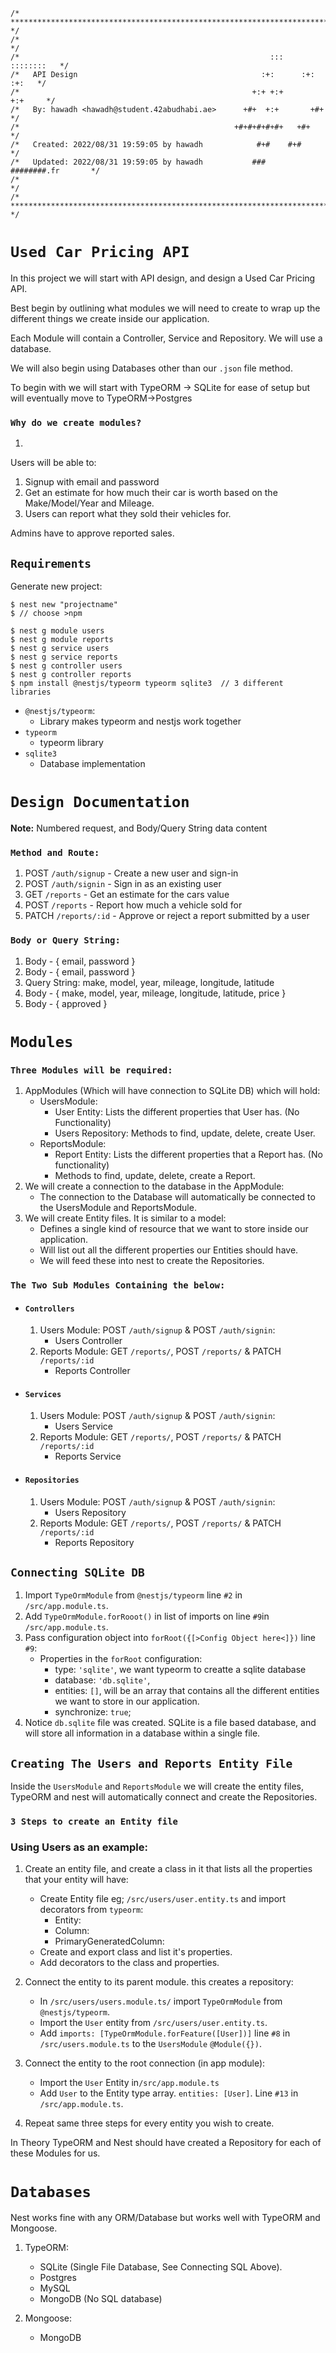 ```
/* ************************************************************************** */
/*                                                                            */
/*                                                        :::      ::::::::   */
/*   API Design                                         :+:      :+:    :+:   */
/*                                                    +:+ +:+         +:+     */
/*   By: hawadh <hawadh@student.42abudhabi.ae>      +#+  +:+       +#+        */
/*                                                +#+#+#+#+#+   +#+           */
/*   Created: 2022/08/31 19:59:05 by hawadh            #+#    #+#             */
/*   Updated: 2022/08/31 19:59:05 by hawadh           ###   ########.fr       */
/*                                                                            */
/* ************************************************************************** */
```

#  **`Used Car Pricing API`**

In this project we will start with API design, and design a Used Car Pricing API.

Best begin by outlining what modules we will need to create to wrap up the different things we create inside our application.

Each Module will contain a Controller, Service and Repository. We will use a database.

We will also begin using Databases other than our `.json` file method.

To begin with we will start with TypeORM -> SQLite for ease of setup but will eventually move to TypeORM->Postgres

### `Why do we create modules?`
1.  

Users will be able to:
1. Signup with email and password
2. Get an estimate for how much their car is worth based on the Make/Model/Year and Mileage.
3. Users can report what they sold their vehicles for.

Admins have to approve reported sales.

##  `Requirements`

Generate new project:
```
$ nest new "projectname"
$ // choose >npm

$ nest g module users
$ nest g module reports
$ nest g service users
$ nest g service reports
$ nest g controller users
$ nest g controller reports
$ npm install @nestjs/typeorm typeorm sqlite3  // 3 different libraries
```
- `@nestjs/typeorm`:
  - Library makes typeorm and nestjs work together
- `typeorm`
  - typeorm library
- `sqlite3`
  - Database implementation

# **`Design Documentation`**

**Note:** Numbered request, and Body/Query String data content

### `Method and Route:`

1.  POST `/auth/signup` - Create a new user and sign-in
2.  POST `/auth/signin` - Sign in as an existing user
3.  GET  `/reports` - Get an estimate for the cars value
4.  POST `/reports` - Report how much a vehicle sold for
5.  PATCH `/reports/:id` - Approve or reject a report submitted by a user

### `Body or Query String:`

1.  Body - { email, password }
2.  Body - { email, password }
3.  Query String: make, model, year, mileage, longitude, latitude
4.  Body - { make, model, year, mileage, longitude, latitude, price }
5.  Body - { approved }


# `Modules`

### `Three Modules will be required:`

1.  AppModules (Which will have connection to SQLite DB) which will hold:
    -   UsersModule:
        - User Entity: Lists the different properties that User has. (No Functionality)
        - Users Repository: Methods to find, update, delete, create User.
    -   ReportsModule:
        - Report Entity: Lists the different properties that a Report has. (No functionality)
        - Methods to find, update, delete, create a Report.
2.  We will create a connection  to the database in the AppModule:
    - The connection to the Database will automatically be connected to the UsersModule and ReportsModule.
3.  We will create Entity files. It is similar to a model:
    - Defines a single kind of resource that we want to store inside our application.
    - Will list out all the different properties our Entities should have.
    - We will feed these into nest to create the Repositories.

### `The Two Sub Modules Containing the below:`
  - #### `Controllers`
    1.  Users Module: POST `/auth/signup` & POST `/auth/signin`:
        - Users Controller
    2.  Reports Module: GET `/reports/`, POST `/reports/` & PATCH `/reports/:id`
        - Reports Controller
  
- #### `Services`
  1.  Users Module: POST `/auth/signup` & POST `/auth/signin`:
      - Users Service
  2.  Reports Module: GET `/reports/`, POST `/reports/` & PATCH `/reports/:id`
      - Reports Service
- #### `Repositories`
  1.  Users Module: POST `/auth/signup` & POST `/auth/signin`:
      - Users Repository
  2.  Reports Module: GET `/reports/`, POST `/reports/` & PATCH `/reports/:id`
      - Reports Repository

## `Connecting SQLite DB`

1.  Import `TypeOrmModule` from `@nestjs/typeorm`  line `#2` in `/src/app.module.ts`.
2.  Add `TypeOrmModule.forRooot()` in list of imports on line `#9`in `/src/app.module.ts`.
3.  Pass configuration object into `forRoot({[>Config Object here<]})` line `#9`:
    - Properties in the `forRoot` configuration:
        - type: `'sqlite'`, we want typeorm to creatte a sqlite database
        - database: `'db.sqlite'`,
        - entities: `[]`, will be an array that contains all the different entities we want to store in our application.
        - synchronize: `true`;
4.  Notice `db.sqlite` file was created. SQLite is a file based database, and will store all information in a database within a single file.

## `Creating The Users and Reports Entity File`

Inside the `UsersModule` and `ReportsModule` we will create the entity files, TypeORM and nest will automatically connect and create the Repositories.

### `3 Steps to create an Entity file`


### Using Users as an example:
1.  Create an entity file, and create a class in it that lists all the properties that your entity  will have:
    - Create Entity file eg; `/src/users/user.entity.ts` and import decorators from `typeorm`:
        - Entity:
        - Column:
        - PrimaryGeneratedColumn:
    - Create and export class and list it's properties.
    - Add decorators to the class and properties.
2.  Connect the entity to its parent module. this creates a repository:
    - In `/src/users/users.module.ts/` import `TypeOrmModule` from `@nestjs/typeorm`.
    - Import the `User` entity from `/src/users/user.entity.ts`.
    - Add `imports: [TypeOrmModule.forFeature([User])]` line `#8` in `/src/users.module.ts` to the `UsersModule` `@Module({})`.
3.  Connect the entity to the root connection (in app module):
    - Import the `User` Entity in`/src/app.module.ts`
    - Add `User` to the Entity type array. `entities: [User]`. Line `#13` in `/src/app.module.ts`.

4.  Repeat same three steps for every entity you wish to create.

In Theory TypeORM and Nest should have created a Repository for each of these Modules for us.

# `Databases`

Nest works fine with any ORM/Database but works well with TypeORM and Mongoose.

1.  TypeORM:
    - SQLite (Single File Database, See Connecting SQL Above).
    - Postgres
    - MySQL
    - MongoDB (No SQL database)

2.  Mongoose:
    - MongoDB
